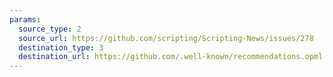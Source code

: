 ```yaml
---
params:
  source_type: 2
  source_url: https://github.com/scripting/Scripting-News/issues/278
  destination_type: 3
  destination_url: https://github.com/.well-known/recommendations.opml
---
```

